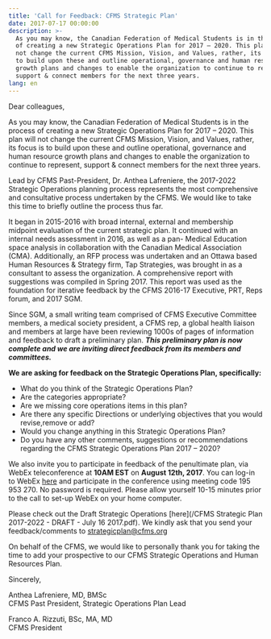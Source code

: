 ```yaml
---
title: 'Call for Feedback: CFMS Strategic Plan'
date: 2017-07-17 00:00:00
description: >-
  As you may know, the Canadian Federation of Medical Students is in the process
  of creating a new Strategic Operations Plan for 2017 – 2020. This plan will
  not change the current CFMS Mission, Vision, and Values, rather, its focus is
  to build upon these and outline operational, governance and human resource
  growth plans and changes to enable the organization to continue to represent,
  support & connect members for the next three years.
lang: en
---
```



Dear colleagues,

As you may know, the Canadian Federation of Medical Students is in the process of creating a new Strategic Operations Plan for 2017 – 2020. This plan will not change the current CFMS Mission, Vision, and Values, rather, its focus is to build upon these and outline operational, governance and human resource growth plans and changes to enable the organization to continue to represent, support & connect members for the next three years.

Lead by CFMS Past-President, Dr. Anthea Lafreniere, the 2017-2022 Strategic Operations planning process represents the most comprehensive and consultative process undertaken by the CFMS. We would like to take this time to briefly outline the process thus far.

It began in 2015-2016 with broad internal, external and membership midpoint evaluation of the current strategic plan. It continued with an internal needs assessment in 2016, as well as a pan- Medical Education space analysis in collaboration with the Canadian Medical Association (CMA). Additionally, an RFP process was undertaken and an Ottawa based Human Resources & Strategy firm, Tap Strategies, was brought in as a consultant to assess the organization. A comprehensive report with suggestions was compiled in Spring 2017. This report was used as the foundation for iterative feedback by the CFMS 2016-17 Executive, PRT, Reps forum, and 2017 SGM.

Since SGM, a small writing team comprised of CFMS Executive Committee members, a medical society president, a CFMS rep, a global health liaison and members at large have been reviewing 1000s of pages of information and feedback to draft a preliminary plan. ***This preliminary plan is now complete and we are inviting direct feedback from its members and committees.***

**We are asking for feedback on the Strategic Operations Plan, specifically:**

* What do you think of the Strategic Operations Plan?
* Are the categories appropriate?
* Are we missing core operations items in this plan?
* Are there any specific Directions or underlying objectives that you would revise,remove or add?
* Would you change anything in this Strategic Operations Plan?
* Do you have any other comments, suggestions or recommendations regarding the CFMS Strategic Operations Plan 2017 – 2020?

We also invite you to participate in feedback of the penultimate plan, via WebEx teleconference at **10AM EST** on **August 12th, 2017**. You can log-in to WebEx&nbsp;[here](https://meetings.webex.com/collabs/#/meetings/detail?uuid=M0U0YSSIBR5KR40HNLB7ILFRN3-12DI9&amp;ucs=email)&nbsp;and participate in the conference using meeting code 195 953 270. No password is required. Please allow yourself 10-15 minutes prior to the call to set-up WebEx on your home computer.

Please check out the Draft Strategic Operations [here](/CFMS Strategic Plan 2017-2022 - DRAFT - July 16 2017.pdf). We kindly ask that you send your feedback/comments to [strategicplan@cfms.org](javascript:void(location.href='mailto:'+String.fromCharCode(115,116,114,97,116,101,103,105,99,112,108,97,110,64,99,102,109,115,46,111,114,103)))

On behalf of the CFMS, we would like to personally thank you for taking the time to add your prospective to our CFMS Strategic Operations and Human Resources Plan.

Sincerely,

Anthea Lafreniere, MD, BMSc
<br>CFMS Past President, Strategic Operations Plan Lead

Franco A. Rizzuti, BSc, MA, MD
<br>CFMS President